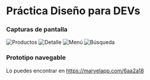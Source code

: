 # Práctica Diseño para DEVs

### Capturas de pantalla
![Productos](productos.jpg)
![Detalle](detalle.jpg)
![Menú](menu.jpg)
![Búsqueda](busqueda.jpg)

### Prototipo navegable
Lo puedes encontrar en https://marvelapp.com/6aa2a18
